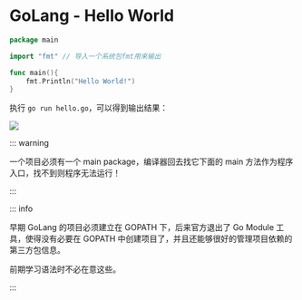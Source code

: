 # GoLang - Hello World

```go
package main

import "fmt" // 导入一个系统包fmt用来输出

func main(){
	fmt.Println("Hello World!") 
}
```

执行 `go run hello.go`，可以得到输出结果：

![](/imgs/golang/hello/hello-001.png)

::: warning

一个项目必须有一个 main package，编译器回去找它下面的 main 方法作为程序入口，找不到则程序无法运行！

:::

::: info

早期 GoLang 的项目必须建立在 GOPATH 下，后来官方退出了 Go Module 工具，使得没有必要在 GOPATH 中创建项目了，并且还能够很好的管理项目依赖的第三方包信息。

前期学习语法时不必在意这些。

:::